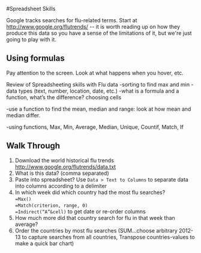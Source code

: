 #Spreadsheet Skills

Google tracks searches for flu-related terms. Start at <http://www.google.org/flutrends/> -- it is worth reading up on how they produce this data so you have a sense of the limitations of it, but we're just going to play with it. 

## Using formulas
Pay attention to the screen. Look at what happens when you hover, etc. 

Review of Spreadsheeting skills with Flu data
-sorting to find max and min
-data types (text, number, location, date, etc.)
-what is a formula and a function, what’s the difference? choosing cells

-use a function to find the mean, median and range: look at how mean and median differ. 

-using functions, Max, Min, Average, Median, Unique, Countif, Match, If

## Walk Through

1. Download the world historical flu trends <http://www.google.org/flutrends/data.txt>
3. What is this data? (comma separated)
4. Paste into spreadsheet? Use `Data > Text to Columns` to separate data into columns according to a delimiter
5. In which week did which country had the most flu searches?  
	`=Max()`  
	`=Match(criterion, range, 0)`  
	`=Indirect(“A”&cell)` to get date or re-order columns
6. How much more did that country search for flu in that week than average?
7. Order the countries by most flu searches (SUM...choose arbitrary 2012-13 to capture searches from all countries, Transpose countries-values to make a quick bar chart)


